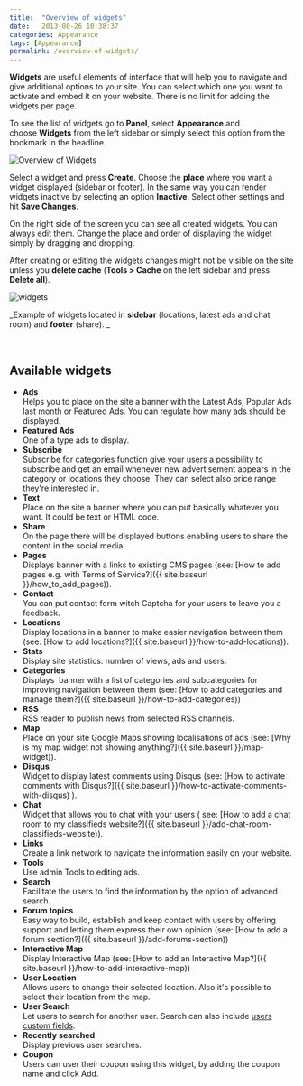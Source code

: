 ```yaml
---
title:  "Overview of widgets"
date:   2013-08-26 10:38:37
categories: Appearance
tags: [Appearance]
permalink: /overview-of-widgets/
---
```

**Widgets** are useful elements of interface that will help you to navigate and give additional options to your site. You can select which one you want to activate and embed it on your website. There is no limit for adding the widgets per page.

To see the list of widgets go to **Panel**, select **Appearance** and choose **Widgets** from the left sidebar or simply select this option from the bookmark in the headline. 

![Overview of Widgets](//docs.yclas.com/images/widgets1.png)

Select a widget and press **Create**. Choose the **place** where you want a widget displayed (sidebar or footer). In the same way you can render widgets inactive by selecting an option **Inactive**. Select other settings and hit **Save Changes**.

On the right side of the screen you can see all created widgets. You can always edit them. Change the place and order of displaying the widget simply by dragging and dropping.

After creating or editing the widgets changes might not be visible on the site unless you **delete cache** (**Tools > Cache** on the left sidebar and press **Delete all**).

![widgets](//open-classifieds.com/wp-content/uploads/2013/08/widgets.png)

_Example of widgets located in **sidebar** (locations, latest ads and chat room) and **footer** (share). _

<br>

## Available widgets

+ **Ads** <br>
   Helps you to place on the site a banner with the Latest Ads, Popular Ads last month or Featured Ads. You can regulate how many ads should be displayed. <br>
+ **Featured Ads** <br>
   One of a type ads to display.<br>
+ **Subscribe** <br>
   Subscribe for categories function give your users a possibility to subscribe and get an email whenever new advertisement appears in the category or locations they choose. They can select also price range they're interested in.<br>
+ **Text** <br>
   Place on the site a banner where you can put basically whatever you want. It could be text or HTML code.<br>
+ **Share** <br>
   On the page there will be displayed buttons enabling users to share the content in the social media.<br>
+ **Pages** <br>
   Displays banner with a links to existing CMS pages (see: [How to add pages e.g. with Terms of Service?]({{ site.baseurl }}/how_to_add_pages)).<br>
+ **Contact** <br>
   You can put contact form witch Captcha for your users to leave you a feedback.<br>
+ **Locations** <br>
   Display locations in a banner to make easier navigation between them (see: [How to add locations?]({{ site.baseurl }}/how-to-add-locations)).<br>
+ **Stats** <br>
   Display site statistics: number of views, ads and users.<br>
+ **Categories** <br>
   Displays  banner with a list of categories and subcategories for improving navigation between them (see: [How to add categories and manage them?]({{ site.baseurl }}/how-to-add-categories))<br>
+ **RSS** <br>
   RSS reader to publish news from selected RSS channels.<br>
+ **Map** <br>
   Place on your site Google Maps showing localisations of ads (see: [Why is my map widget not showing anything?]({{ site.baseurl }}/map-widget)).<br>
+ **Disqus** <br>
   Widget to display latest comments using Disqus (see: [How to activate comments with Disqus?]({{ site.baseurl }}/how-to-activate-comments-with-disqus) ).<br>
+ **Chat** <br>
   Widget that allows you to chat with your users ( see: [How to add a chat room to my classifieds website?]({{ site.baseurl }}/add-chat-room-classifieds-website)).<br>
+ **Links** <br>
   Create a link network to navigate the information easily on your website.<br>
+ **Tools** <br>
   Use admin Tools to editing ads.<br>
+ **Search** <br>
   Facilitate the users to find the information by the option of advanced search.<br>
+ **Forum topics** <br>
   Easy way to build, establish and keep contact with users by offering support and letting them express their own opinion (see: [How to add a forum section?]({{ site.baseurl }}/add-forums-section))<br>
+ **Interactive Map** <br>
   Display Interactive Map (see: [How to add an Interactive Map?]({{ site.baseurl }}/how-to-add-interactive-map))
+ **User Location** <br>
   Allows users to change their selected location. Also it's possible to select their location from the map.
+ **User Search** <br>
   Let users to search for another user. Search can also include [users custom fields](http://docs.yclas.com/users-custom-fields/). 
+ **Recently searched** <br>
   Display previous user searches.
+ **Coupon** <br>
   Users can user their coupon using this widget, by adding the coupon name and click Add.


